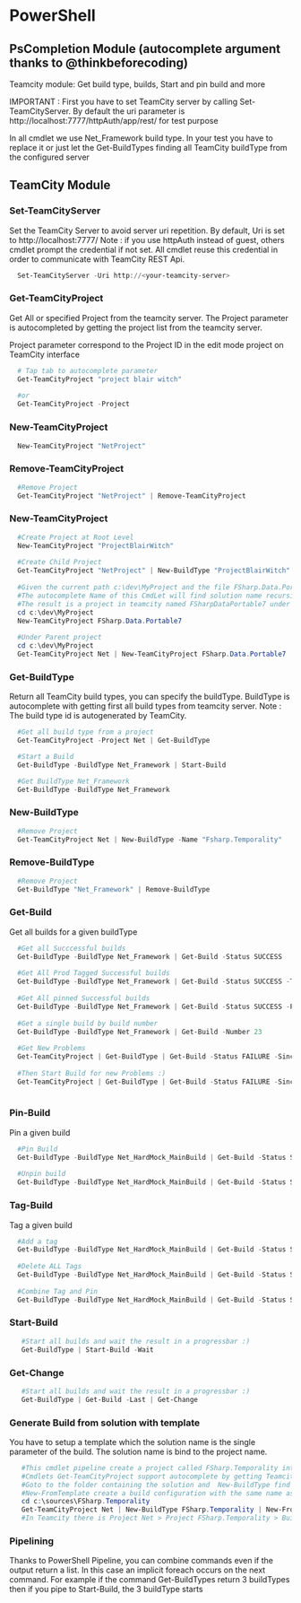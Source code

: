 # PowerShell

## PsCompletion Module (autocomplete argument thanks to @thinkbeforecoding)

Teamcity module: Get build type, builds, Start and pin build and more

IMPORTANT :
First you have to set TeamCity server by calling Set-TeamCityServer. By default the uri parameter is http://localhost:7777/httpAuth/app/rest/ for test purpose

In all cmdlet we use Net_Framework build type. In your test you have to replace it or just let the Get-BuildTypes finding all TeamCity buildType from the configured server

## TeamCity Module

### Set-TeamCityServer
Set the TeamCity Server to avoid server uri repetition. By default, Uri is set to http://localhost:7777/
Note : if you use httpAuth instead of guest, others cmdlet prompt the credential if not set. All cmdlet reuse this credential in order to communicate with TeamCity REST Api.

```powershell
  Set-TeamCityServer -Uri http://<your-teamcity-server>
```

### Get-TeamCityProject
Get All or specified Project from the teamcity server. The Project parameter is autocompleted by getting the project list from the teamcity server.

Project parameter correspond to the Project ID in the edit mode project on TeamCity interface

```powershell
  # Tap tab to autocomplete parameter
  Get-TeamCityProject "project blair witch"
  
  #or
  Get-TeamCityProject -Project
```

### New-TeamCityProject
```powershell
  New-TeamCityProject "NetProject"
```

### Remove-TeamCityProject
```powershell
  #Remove Project
  Get-TeamCityProject "NetProject" | Remove-TeamCityProject
```

### New-TeamCityProject
```powershell
  #Create Project at Root Level
  New-TeamCityProject "ProjectBlairWitch"
  
  #Create Child Project
  Get-TeamCityProject "NetProject" | New-BuildType "ProjectBlairWitch"
  
  #Given the current path c:\dev\MyProject and the file FSharp.Data.Portable7.sln
  #The autocomplete Name of this CmdLet will find solution name recursively when press tab
  #The result is a project in teamcity named FSharpDataPortable7 under Root project
  cd c:\dev\MyProject
  New-TeamCityProject FSharp.Data.Portable7
  
  #Under Parent project
  cd c:\dev\MyProject
  Get-TeamCityProject Net | New-TeamCityProject FSharp.Data.Portable7
```

### Get-BuildType 
Return all TeamCity build types, you can specify the buildType. BuildType is autocomplete with getting first all build types from teamcity server.
Note : The build type id is autogenerated by TeamCity.

```powershell
  #Get all build type from a project
  Get-TeamCityProject -Project Net | Get-BuildType

  #Start a Build
  Get-BuildType -BuildType Net_Framework | Start-Build

  #Get BuildType Net_Framework
  Get-BuildType -BuildType Net_Framework
```

### New-BuildType
```powershell
  #Remove Project
  Get-TeamCityProject Net | New-BuildType -Name "Fsharp.Temporality"
```

### Remove-BuildType
```powershell
  #Remove Project
  Get-BuildType "Net_Framework" | Remove-BuildType
```

### Get-Build
Get all builds for a given buildType

```powershell
  #Get all Succcessful builds
  Get-BuildType -BuildType Net_Framework | Get-Build -Status SUCCESS
  
  #Get All Prod Tagged Successful builds
  Get-BuildType -BuildType Net_Framework | Get-Build -Status SUCCESS -Tags @('Prod')
  
  #Get All pinned Successful builds
  Get-BuildType -BuildType Net_Framework | Get-Build -Status SUCCESS -Pinned
  
  #Get a single build by build number
  Get-BuildType -BuildType Net_Framework | Get-Build -Number 23
  
  #Get New Problems
  Get-TeamCityProject | Get-BuildType | Get-Build -Status FAILURE -SinceLastSuccessful
  
  #Then Start Build for new Problems :)
  Get-TeamCityProject | Get-BuildType | Get-Build -Status FAILURE -SinceLastSuccessful | Start-Build -Wait
  
```
### Pin-Build
Pin a given build
  
```powershell
  #Pin Build
  Get-BuildType -BuildType Net_HardMock_MainBuild | Get-Build -Status SUCCESS -Last | Pin-Build
  
  #Unpin build
  Get-BuildType -BuildType Net_HardMock_MainBuild | Get-Build -Status SUCCESS -Last | Pin-Build -Delete
```

### Tag-Build

Tag a given build

```powershell
  #Add a tag
  Get-BuildType -BuildType Net_HardMock_MainBuild | Get-Build -Status SUCCESS -Last | Tag-Build -Tag 'Prod'
  
  #Delete ALL Tags
  Get-BuildType -BuildType Net_HardMock_MainBuild | Get-Build -Status SUCCESS -Last | Tag-Build -Delete
  
  #Combine Tag and Pin
  Get-BuildType -BuildType Net_HardMock_MainBuild | Get-Build -Status SUCCESS -Last | Tag-Build -Tag 'Prod' | Pin-Build
```

### Start-Build

```powershell
   #Start all builds and wait the result in a progressbar :)
   Get-BuildType | Start-Build -Wait
```

### Get-Change
```powershell
   #Start all builds and wait the result in a progressbar :)
   Get-BuildType | Get-Build -Last | Get-Change
```

### Generate Build from solution with template
You have to setup a template which the solution name is the single parameter of the build.
The solution name is bind to the project name.

```powershell
   #This cmdlet pipeline create a project called FSharp.Temporality into Net project with the template Net_Build.
   #Cmdlets Get-TeamCityProject support autocomplete by getting Teamcity Projects, Create-Team
   #Goto to the folder containing the solution and  New-BuildType find the solution
   #New-FromTemplate create a build configuration with the same name as given template
   cd c:\sources\FSharp.Temporality
   Get-TeamCityProject Net | New-BuildType FSharp.Temporality | New-FromTemplate Net_Build
   #In Teamcity there is Project Net > Project FSharp.Temporality > Build
```

### Pipelining
  Thanks to PowerShell Pipeline, you can combine commands even if the output return a list. In this case an implicit foreach occurs on the next command. For example if the command Get-BuildTypes return 3 buildTypes then if you pipe to Start-Build, the 3 buildType starts